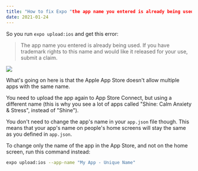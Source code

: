 ```yaml
---
title: "How to fix Expo "the app name you entered is already being used""
date: 2021-01-24
---
```

So you run `expo upload:ios` and get this error:

> The app name you entered is already being used. If you have trademark rights to this name and would like it released for your use, submit a claim.

![](https://user-images.githubusercontent.com/30215449/105642222-70f16a00-5e56-11eb-84df-54ee9405df32.png)

What's going on here is that the Apple App Store doesn't allow multiple apps with the same name.

You need to upload the app again to App Store Connect, but using a different name (this is why you see a lot of apps called "Shine: Calm Anxiety & Stress", instead of "Shine").

You don't need to change the app's name in your `app.json` file though. This means that your app's name on people's home screens will stay the same as you defined in `app.json`.

To change only the name of the app in the App Store, and not on the home screen, run this command instead:

```bash
expo upload:ios --app-name "My App - Unique Name"
```
